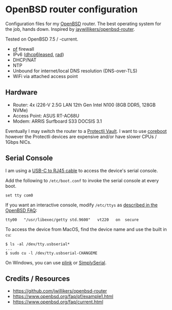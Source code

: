# OpenBSD router configuration

Configuration files for my [OpenBSD](https://www.openbsd.org) router.  The best operating system for the job, hands down.  Inspired by [jaywillikers/openbsd-router](https://github.com/jwillikers/openbsd-router).

Tested on OpenBSD 7.5 / -current.

 - [pf](https://www.openbsd.org/faq/pf/) firewall
 - IPv6 ([dhcp6leased](https://man.openbsd.org/dhcp6leased.8), [rad](https://man.openbsd.org/rad.8))
 - DHCP/NAT
 - NTP
 - Unbound for internet/local DNS resolution (DNS-over-TLS)
 - WiFi via attached access point

## Hardware

 - Router: 4x i226-V 2.5G LAN 12th Gen Intel N100 (8GB DDR5, 128GB NVMe)
 - Access Point: ASUS RT-AC68U
 - Modem: ARRIS Surfboard S33 DOCSIS 3.1

Eventually I may switch the router to a [Protectli Vault](https://protectli.com/).  I want to use [coreboot](https://www.coreboot.org/) however the Protectli devices are expensive and/or have slower CPUs / 1Gbps NICs.

## Serial Console

I am using a [USB-C to RJ45 cable](https://www.amazon.com/dp/B08F7VY86M) to access the device's serial console.

Add the following to `/etc/boot.conf` to invoke the serial console at every boot.
```
set tty com0
```

If you want an interactive console, modify `/etc/ttys` as [described in the OpenBSD FAQ](https://www.openbsd.org/faq/faq7.html#SerCon):

```
tty00	"/usr/libexec/getty std.9600"	vt220 	on  secure
```

To access the device from MacOS, find the device name and use the built in `cu`:

```
$ ls -al /dev/tty.usbserial*
...
$ sudo cu -l /dev/tty.usbserial-CHANGEME
```

On Windows, you can use [plink](https://www.chiark.greenend.org.uk/~sgtatham/putty/latest.html) or [SimplySerial](https://github.com/fasteddy516/SimplySerial).

## Credits / Resources

 - https://github.com/jwillikers/openbsd-router
 - https://www.openbsd.org/faq/pf/example1.html
 - https://www.openbsd.org/faq/current.html

